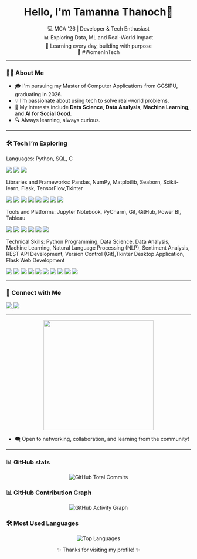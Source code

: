 <h1 align="center">Hello, I'm Tamanna Thanoch👋</h1>

<p align="center">
💻 MCA '26 | Developer & Tech Enthusiast <br>
📊 Exploring Data, ML and Real-World Impact <br>
🌱 Learning every day, building with purpose <br>
🔗 #WomenInTech
</p>

---

### 🙋‍♀️ About Me

- 🎓 I'm pursuing my Master of Computer Applications from GGSIPU, graduating in 2026.  
- 💡 I’m passionate about using tech to solve real-world problems.  
- 🧠 My interests include **Data Science**, **Data Analysis**, **Machine Learning**, and **AI for Social Good**.  
- 🔍 Always learning, always curious.

---
### 🛠️ Tech I’m Exploring

Languages:
Python, SQL, C
<p>
  <img src="https://img.shields.io/badge/Python-3776AB?style=for-the-badge&logo=python&logoColor=white"/>
  <img src="https://img.shields.io/badge/SQL-003B57?style=for-the-badge&logo=mysql&logoColor=white"/>
  <img src="https://img.shields.io/badge/C-00599C?style=for-the-badge&logo=c&logoColor=white"/>
</p>

Libraries and Frameworks:
Pandas, NumPy, Matplotlib, Seaborn, Scikit-learn, Flask, TensorFlow,Tkinter
<p>
  <img src="https://img.shields.io/badge/Pandas-150458?style=for-the-badge&logo=pandas&logoColor=white"/>
  <img src="https://img.shields.io/badge/Numpy-013243?style=for-the-badge&logo=numpy&logoColor=white"/>
  <img src="https://img.shields.io/badge/Matplotlib-11557c?style=for-the-badge&logo=plotly&logoColor=white"/>
  <img src="https://img.shields.io/badge/Seaborn-1d2951?style=for-the-badge&logo=python&logoColor=white"/>
  <img src="https://img.shields.io/badge/Scikit--Learn-F7931E?style=for-the-badge&logo=scikit-learn&logoColor=white"/>
  <img src="https://img.shields.io/badge/Flask-000000?style=for-the-badge&logo=flask&logoColor=white"/>
  <img src="https://img.shields.io/badge/TensorFlow-FF6F00?style=for-the-badge&logo=tensorflow&logoColor=white"/>
  <img src="https://img.shields.io/badge/Tkinter-4B8BBE?style=for-the-badge&logo=python&logoColor=white"/>
</p>


Tools and Platforms:
Jupyter Notebook, PyCharm, Git, GitHub, Power BI, Tableau
<p>
  <img src="https://img.shields.io/badge/Jupyter-F37626?style=for-the-badge&logo=jupyter&logoColor=white"/>
  <img src="https://img.shields.io/badge/PyCharm-000000?style=for-the-badge&logo=pycharm&logoColor=white"/>
  <img src="https://img.shields.io/badge/Git-F05032?style=for-the-badge&logo=git&logoColor=white"/>
  <img src="https://img.shields.io/badge/GitHub-181717?style=for-the-badge&logo=github&logoColor=white"/>
  <img src="https://img.shields.io/badge/Power%20BI-F2C811?style=for-the-badge&logo=powerbi&logoColor=black"/>
  <img src="https://img.shields.io/badge/Tableau-E97627?style=for-the-badge&logo=tableau&logoColor=white"/>
</p>

Technical Skills:
Python Programming, Data Science, Data Analysis, Machine Learning, Natural Language Processing (NLP), Sentiment Analysis, REST API Development, Version Control (Git),Tkinter Desktop Application, Flask Web Development
<p>
  <img src="https://img.shields.io/badge/Python_Programming-306998?style=for-the-badge&logo=python&logoColor=white"/>
  <img src="https://img.shields.io/badge/Data_Science-4285F4?style=for-the-badge&logo=databricks&logoColor=white"/>
  <img src="https://img.shields.io/badge/Data_Analysis-0064a5?style=for-the-badge&logo=googleanalytics&logoColor=white"/>
  <img src="https://img.shields.io/badge/Machine_Learning-102a43?style=for-the-badge&logo=google&logoColor=white"/>
  <img src="https://img.shields.io/badge/NLP-800080?style=for-the-badge&logo=spacy&logoColor=white"/>
  <img src="https://img.shields.io/badge/Sentiment_Analysis-FF4081?style=for-the-badge&logo=google&logoColor=white"/>
  <img src="https://img.shields.io/badge/REST_API-FF6C37?style=for-the-badge&logo=fastapi&logoColor=white"/>
  <img src="https://img.shields.io/badge/Git_Version_Control-F05032?style=for-the-badge&logo=git&logoColor=white"/>
  <img src="https://img.shields.io/badge/Tkinter_App-4B8BBE?style=for-the-badge&logo=python&logoColor=white"/>
  <img src="https://img.shields.io/badge/Flask_Web-000000?style=for-the-badge&logo=flask&logoColor=white"/>
</p>



---

### 📧 Connect with Me
  <a href="mailto:thanochtamanna@gmail.com" target="_blank">
    <img src="https://img.shields.io/badge/Email-D14836?style=for-the-badge&logo=gmail&logoColor=white"/>
  </a>
  <a href="https://www.linkedin.com/in/tamanna-thanoch-831088247/" target="_blank">
    <img src="https://img.shields.io/badge/LinkedIn-blue?style=for-the-badge&logo=linkedin"/>
  </a>
</p>

---
 <p align="center">
  <img src="https://media.giphy.com/media/9J7tdYltWyXIY/giphy.gif" width="300"/>
</p>


- 🗨️ Open to networking, collaboration, and learning from the community!

---
### 📊 GitHub stats


<p align="center">
  <img src="https://github-readme-stats.vercel.app/api?username=tamannathanoch&show_icons=true&count_private=true&theme=radical&hide=stars,followers,prs,issues,contribs&hide_rank=true" alt="GitHub Total Commits" />
</p>

### 📊 GitHub Contribution Graph
<p align="center">
  <img src="https://github-readme-activity-graph.vercel.app/graph?username=tamannathanoch&theme=radical" alt="GitHub Activity Graph" />
</p>

### 🛠️ Most Used Languages
<p align="center">
  <img src="https://github-readme-stats.vercel.app/api/top-langs/?username=tamannathanoch&layout=compact&theme=radical" alt="Top Languages" />
</p>


<p align="center">
✨ Thanks for visiting my profile! ✨
</p>
